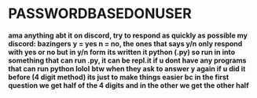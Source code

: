 # PASSWORDBASEDONUSER
**ama anything abt it on discord, try to respond as quickly as possible my discord: bazingers**
**y = yes n = no, the ones that says y/n only respond with yes or no but in y/n form**
**its written it python (.py) so run in into something that can run .py, it can be repl.it if u dont have any programs that can run python lolol**
**btw when they ask to answer y again if u did it before (4 digit method) its just to make things easier bc in the first question we get half of the 4 digits and in the other we get the other half**
